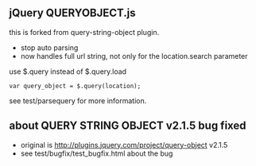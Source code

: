 jQuery QUERYOBJECT.js
------------------------------------------------

this is forked from query-string-object plugin.

 * stop auto parsing
 * now handles full url string, not only for the location.search parameter

use $.query instead of $.query.load

    var query_object = $.query(location);

see test/parsequery for more information.


about QUERY STRING OBJECT v2.1.5 bug fixed
------------------------------------------------

 * original is http://plugins.jquery.com/project/query-object v2.1.5
 * see test/bugfix/test_bugfix.html about the bug
